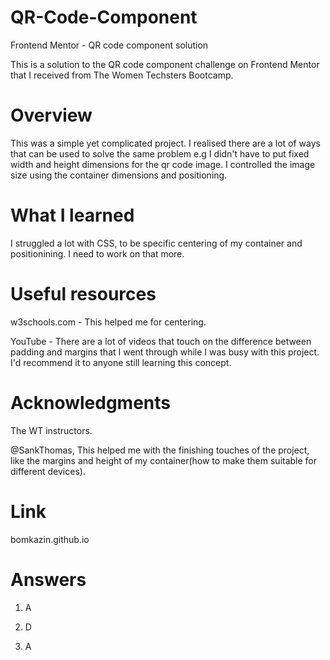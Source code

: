 # QR-Code-Component

Frontend Mentor - QR code component solution

This is a solution to the QR code component challenge on Frontend Mentor that I received from The Women Techsters Bootcamp.


# Overview

This was a simple yet complicated project. I realised there are a lot of ways that can be used to solve the same problem e.g I didn't have to put fixed width and height dimensions for the qr code image. I controlled the image size using the container dimensions and positioning.


# What I learned

I struggled a lot with CSS, to be specific centering of my container and positionining. I need to work on that more.


# Useful resources

w3schools.com - This helped me for centering. 

YouTube - There are a lot of videos that touch on the difference between padding and margins that I went through while I was busy with this project. I'd recommend it to anyone still learning this concept.


# Acknowledgments

The WT instructors. 

@SankThomas, This helped me with the finishing touches of the project, like the margins and height of my container(how to make them suitable for different devices).

# Link
bomkazin.github.io

# Answers
1. A

2. D

3. A